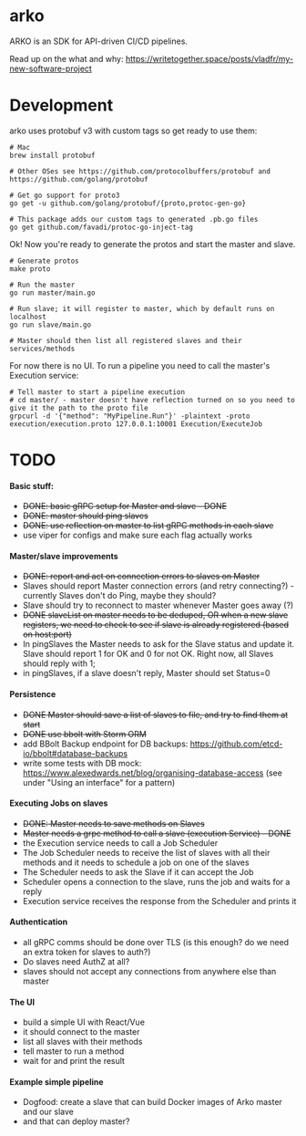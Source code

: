 # arko

ARKO is an SDK for API-driven CI/CD pipelines.

Read up on the what and why: https://writetogether.space/posts/vladfr/my-new-software-project

Development
====

arko uses protobuf v3 with custom tags so get ready to use them:
```
# Mac
brew install protobuf

# Other OSes see https://github.com/protocolbuffers/protobuf and https://github.com/golang/protobuf

# Get go support for proto3
go get -u github.com/golang/protobuf/{proto,protoc-gen-go}

# This package adds our custom tags to generated .pb.go files
go get github.com/favadi/protoc-go-inject-tag
```

Ok! Now you're ready to generate the protos and start the master and slave.

```
# Generate protos
make proto

# Run the master
go run master/main.go

# Run slave; it will register to master, which by default runs on localhost
go run slave/main.go

# Master should then list all registered slaves and their services/methods
```

For now there is no UI. To run a pipeline you need to call the master's Execution service:
```
# Tell master to start a pipeline execution
# cd master/ - master doesn't have reflection turned on so you need to give it the path to the proto file
grpcurl -d '{"method": "MyPipeline.Run"}' -plaintext -proto execution/execution.proto 127.0.0.1:10001 Execution/ExecuteJob
```

TODO
=====

#### Basic stuff:
* ~~DONE: basic gRPC setup for Master and slave - DONE~~
* ~~DONE: master should ping slaves~~
* ~~DONE: use reflection on master to list gRPC methods in each slave~~
* use viper for configs and make sure each flag actually works

#### Master/slave improvements
* ~~DONE: report and act on connection errors to slaves on Master~~
* Slaves should report Master connection errors (and retry connecting?) - currently Slaves don't do Ping, maybe they should?
* Slave should try to reconnect to master whenever Master goes away (?)
* ~~DONE slaveList on master needs to be deduped, OR when a new slave registers, we need to check to see if slave is already registered (based on host:port)~~
* In pingSlaves the Master needs to ask for the Slave status and update it. Slave should report 1 for OK and 0 for not OK. Right now, all Slaves should reply with 1; 
* in pingSlaves, if a slave doesn't reply, Master should set Status=0

#### Persistence
* ~~DONE Master should save a list of slaves to file, and try to find them at start~~
* ~~DONE use bbolt with Storm ORM~~
* add BBolt Backup endpoint for DB backups:  https://github.com/etcd-io/bbolt#database-backups
* write some tests with DB mock: https://www.alexedwards.net/blog/organising-database-access (see under "Using an interface" for a pattern)

#### Executing Jobs on slaves
* ~~DONE: Master needs to save methods on Slaves~~
* ~~Master needs a grpc method to call a slave (execution Service) - DONE~~
* the Execution service needs to call a Job Scheduler
* The Job Scheduler needs to receive the list of slaves with all their methods and it needs to schedule a job on one of the slaves
* The Scheduler needs to ask the Slave if it can accept the Job
* Scheduler opens a connection to the slave, runs the job and waits for a reply
* Execution service receives the response from the Scheduler and prints it

#### Authentication
* all gRPC comms should be done over TLS (is this enough? do we need an extra token for slaves to auth?)
* Do slaves need AuthZ at all?
* slaves should not accept any connections from anywhere else than master

#### The UI
* build a simple UI with React/Vue
* it should connect to the master
* list all slaves with their methods
* tell master to run a method
* wait for and print the result

#### Example simple pipeline
* Dogfood: create a slave that can build Docker images of Arko master and our slave
* and that can deploy master?